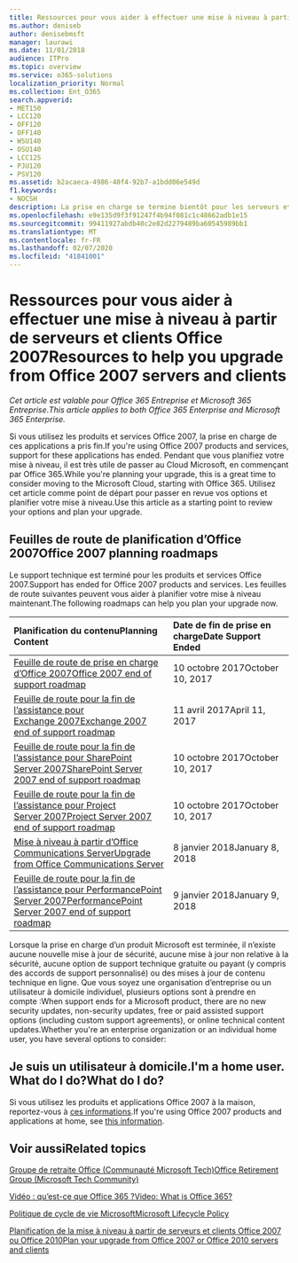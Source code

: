 ```yaml
---
title: Ressources pour vous aider à effectuer une mise à niveau à partir de serveurs et clients Office 2007
ms.author: deniseb
author: denisebmsft
manager: laurawi
ms.date: 11/01/2018
audience: ITPro
ms.topic: overview
ms.service: o365-solutions
localization_priority: Normal
ms.collection: Ent_O365
search.appverid:
- MET150
- LCC120
- OFF120
- OFF140
- WSU140
- OSU140
- LCC125
- PJU120
- PSV120
ms.assetid: b2acaeca-4986-40f4-92b7-a1bdd06e549d
f1.keywords:
- NOCSH
description: La prise en charge se termine bientôt pour les serveurs et les applications clientes Office 2007, et les accords de support personnalisés ne sont pas disponibles. Utilisez cet article pour commencer à planifier votre mise à niveau maintenant.
ms.openlocfilehash: e9e135d9f3f91247f4b94f081c1c48662adb1e15
ms.sourcegitcommit: 99411927abdb40c2e82d2279489ba60545989bb1
ms.translationtype: MT
ms.contentlocale: fr-FR
ms.lasthandoff: 02/07/2020
ms.locfileid: "41841001"
---
```

# <a name="resources-to-help-you-upgrade-from-office-2007-servers-and-clients"></a><span data-ttu-id="2670d-104">Ressources pour vous aider à effectuer une mise à niveau à partir de serveurs et clients Office 2007</span><span class="sxs-lookup"><span data-stu-id="2670d-104">Resources to help you upgrade from Office 2007 servers and clients</span></span>

<span data-ttu-id="2670d-105">*Cet article est valable pour Office 365 Entreprise et Microsoft 365 Entreprise*.</span><span class="sxs-lookup"><span data-stu-id="2670d-105">*This article applies to both Office 365 Enterprise and Microsoft 365 Enterprise.*</span></span>

<span data-ttu-id="2670d-106">Si vous utilisez les produits et services Office 2007, la prise en charge de ces applications a pris fin.</span><span class="sxs-lookup"><span data-stu-id="2670d-106">If you're using Office 2007 products and services, support for these applications has ended.</span></span> <span data-ttu-id="2670d-107">Pendant que vous planifiez votre mise à niveau, il est très utile de passer au Cloud Microsoft, en commençant par Office 365.</span><span class="sxs-lookup"><span data-stu-id="2670d-107">While you're planning your upgrade, this is a great time to consider moving to the Microsoft Cloud, starting with Office 365.</span></span> <span data-ttu-id="2670d-108">Utilisez cet article comme point de départ pour passer en revue vos options et planifier votre mise à niveau.</span><span class="sxs-lookup"><span data-stu-id="2670d-108">Use this article as a starting point to review your options and plan your upgrade.</span></span>
      
## <a name="office-2007-planning-roadmaps"></a><span data-ttu-id="2670d-109">Feuilles de route de planification d’Office 2007</span><span class="sxs-lookup"><span data-stu-id="2670d-109">Office 2007 planning roadmaps</span></span>
  
<span data-ttu-id="2670d-110">Le support technique est terminé pour les produits et services Office 2007.</span><span class="sxs-lookup"><span data-stu-id="2670d-110">Support has ended for Office 2007 products and services.</span></span> <span data-ttu-id="2670d-111">Les feuilles de route suivantes peuvent vous aider à planifier votre mise à niveau maintenant.</span><span class="sxs-lookup"><span data-stu-id="2670d-111">The following roadmaps can help you plan your upgrade now.</span></span>

|<span data-ttu-id="2670d-112">**Planification du contenu**</span><span class="sxs-lookup"><span data-stu-id="2670d-112">**Planning Content**</span></span>|<span data-ttu-id="2670d-113">**Date de fin de prise en charge**</span><span class="sxs-lookup"><span data-stu-id="2670d-113">**Date Support Ended**</span></span>|
|:-----|:-----|
|[<span data-ttu-id="2670d-114">Feuille de route de prise en charge d’Office 2007</span><span class="sxs-lookup"><span data-stu-id="2670d-114">Office 2007 end of support roadmap</span></span>](https://docs.microsoft.com/DeployOffice/office-2007-end-support-roadmap) <br/> |<span data-ttu-id="2670d-115">10 octobre 2017</span><span class="sxs-lookup"><span data-stu-id="2670d-115">October 10, 2017</span></span>  <br/> |
|[<span data-ttu-id="2670d-116">Feuille de route pour la fin de l’assistance pour Exchange 2007</span><span class="sxs-lookup"><span data-stu-id="2670d-116">Exchange 2007 end of support roadmap</span></span>](exchange-2007-end-of-support.md) <br/> |<span data-ttu-id="2670d-117">11 avril 2017</span><span class="sxs-lookup"><span data-stu-id="2670d-117">April 11, 2017</span></span>  <br/> |
|[<span data-ttu-id="2670d-118">Feuille de route pour la fin de l’assistance pour SharePoint Server 2007</span><span class="sxs-lookup"><span data-stu-id="2670d-118">SharePoint Server 2007 end of support roadmap</span></span>](sharepoint-2007-end-of-support.md) <br/> |<span data-ttu-id="2670d-119">10 octobre 2017</span><span class="sxs-lookup"><span data-stu-id="2670d-119">October 10, 2017</span></span>  <br/> |
|[<span data-ttu-id="2670d-120">Feuille de route pour la fin de l’assistance pour Project Server 2007</span><span class="sxs-lookup"><span data-stu-id="2670d-120">Project Server 2007 end of support roadmap</span></span>](project-server-2007-end-of-support.md) <br/> |<span data-ttu-id="2670d-121">10 octobre 2017</span><span class="sxs-lookup"><span data-stu-id="2670d-121">October 10, 2017</span></span>  <br/> |
|[<span data-ttu-id="2670d-122">Mise à niveau à partir d’Office Communications Server</span><span class="sxs-lookup"><span data-stu-id="2670d-122">Upgrade from Office Communications Server</span></span>](https://docs.microsoft.com/SkypeForBusiness/plan-your-deployment/upgrade) <br/> |<span data-ttu-id="2670d-123">8 janvier 2018</span><span class="sxs-lookup"><span data-stu-id="2670d-123">January 8, 2018</span></span>  <br/> |
|[<span data-ttu-id="2670d-124">Feuille de route pour la fin de l’assistance pour PerformancePoint Server 2007</span><span class="sxs-lookup"><span data-stu-id="2670d-124">PerformancePoint Server 2007 end of support roadmap</span></span>](pps-2007-end-of-support.md) <br/> |<span data-ttu-id="2670d-125">9 janvier 2018</span><span class="sxs-lookup"><span data-stu-id="2670d-125">January 9, 2018</span></span>  <br/> |
   
<span data-ttu-id="2670d-126">Lorsque la prise en charge d’un produit Microsoft est terminée, il n’existe aucune nouvelle mise à jour de sécurité, aucune mise à jour non relative à la sécurité, aucune option de support technique gratuite ou payant (y compris des accords de support personnalisé) ou des mises à jour de contenu technique en ligne. Que vous soyez une organisation d’entreprise ou un utilisateur à domicile individuel, plusieurs options sont à prendre en compte :</span><span class="sxs-lookup"><span data-stu-id="2670d-126">When support ends for a Microsoft product, there are no new security updates, non-security updates, free or paid assisted support options (including custom support agreements), or online technical content updates.Whether you're an enterprise organization or an individual home user, you have several options to consider:</span></span>

## <a name="im-a-home-user-what-do-i-do"></a><span data-ttu-id="2670d-127">Je suis un utilisateur à domicile.</span><span class="sxs-lookup"><span data-stu-id="2670d-127">I'm a home user.</span></span> <span data-ttu-id="2670d-128">What do I do?</span><span class="sxs-lookup"><span data-stu-id="2670d-128">What do I do?</span></span>

<span data-ttu-id="2670d-129">Si vous utilisez les produits et applications Office 2007 à la maison, reportez-vous à [ces informations](plan-upgrade-previous-versions-office.md#im-a-home-user-what-do-i-do).</span><span class="sxs-lookup"><span data-stu-id="2670d-129">If you're using Office 2007 products and applications at home, see [this information](plan-upgrade-previous-versions-office.md#im-a-home-user-what-do-i-do).</span></span>
     
## <a name="related-topics"></a><span data-ttu-id="2670d-130">Voir aussi</span><span class="sxs-lookup"><span data-stu-id="2670d-130">Related topics</span></span>

[<span data-ttu-id="2670d-131">Groupe de retraite Office (Communauté Microsoft Tech)</span><span class="sxs-lookup"><span data-stu-id="2670d-131">Office Retirement Group (Microsoft Tech Community)</span></span>](https://go.microsoft.com/fwlink/?linkid=842065)
  
[<span data-ttu-id="2670d-132">Vidéo : qu’est-ce que Office 365 ?</span><span class="sxs-lookup"><span data-stu-id="2670d-132">Video: What is Office 365?</span></span>](https://support.office.com/article/847caf12-2589-452c-8aca-1c009797678b.aspx)
  
[<span data-ttu-id="2670d-133">Politique de cycle de vie Microsoft</span><span class="sxs-lookup"><span data-stu-id="2670d-133">Microsoft Lifecycle Policy</span></span>](https://go.microsoft.com/fwlink/?linkid=865200)

[<span data-ttu-id="2670d-134">Planification de la mise à niveau à partir de serveurs et clients Office 2007 ou Office 2010</span><span class="sxs-lookup"><span data-stu-id="2670d-134">Plan your upgrade from Office 2007 or Office 2010 servers and clients</span></span>](plan-upgrade-previous-versions-office.md)
  

